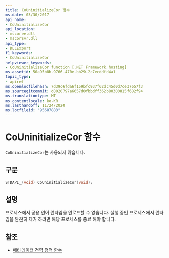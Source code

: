 ```yaml
---
title: CoUninitializeCor 함수
ms.date: 03/30/2017
api_name:
- CoUninitializeCor
api_location:
- mscoree.dll
- mscorsvr.dll
api_type:
- DLLExport
f1_keywords:
- CoUninitializeCor
helpviewer_keywords:
- CoUninitializeCor function [.NET Framework hosting]
ms.assetid: 50a95b8b-9766-470e-bb29-2c7ecddfd4a1
topic_type:
- apiref
ms.openlocfilehash: 7d39c6fda6f159bfc937f62dc45d0d7ce37657f3
ms.sourcegitcommit: d8020797a6657d0fbbdff362b80300815f682f94
ms.translationtype: MT
ms.contentlocale: ko-KR
ms.lasthandoff: 11/24/2020
ms.locfileid: "95687883"
---
```

# <a name="couninitializecor-function"></a>CoUninitializeCor 함수

`CoUninitializeCor`는 사용되지 않습니다.  
  
## <a name="syntax"></a>구문  
  
```cpp  
STDAPI_(void) CoUninitializeCor(void);  
```  
  
## <a name="remarks"></a>설명  

 프로세스에서 공용 언어 런타임을 언로드할 수 없습니다. 실행 중인 프로세스에서 런타임을 완전히 제거 하려면 해당 프로세스를 종료 해야 합니다.  
  
## <a name="see-also"></a>참조

- [메타데이터 전역 정적 함수](../metadata/metadata-global-static-functions.md)
